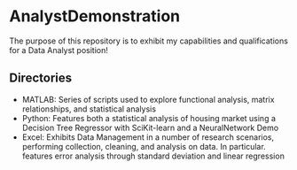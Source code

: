# AnalystDemonstration

The purpose of this repository is to exhibit my capabilities and qualifications for a Data Analyst position!

## Directories

- MATLAB: Series of scripts used to explore functional analysis, matrix relationships, and statistical analysis
- Python: Features both a statistical analysis of housing market using a Decision Tree Regressor with SciKit-learn and a NeuralNetwork Demo
- Excel: Exhibits Data Management in a number of research scenarios, performing collection, cleaning, and analysis on data. In particular. features error analysis through standard deviation and linear regression
